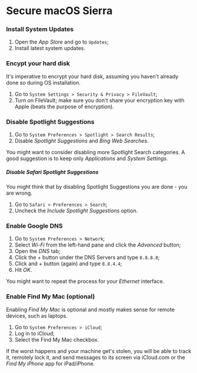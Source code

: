 # Secure macOS Sierra

### Install System Updates

1. Open the _App Store_ and go to `Updates`;
2. Install latest system updates.

### Encypt your hard disk

It's imperative to encrypt your hard disk, assuming you haven't already done so during OS installation.

1. Go to `System Settings > Security & Privacy > FileVault`;
2. Turn on FileVault; make sure you don't share your encryption key with Apple (beats the purpose of encryption).

### Disable Spotlight Suggestions

1. Go to `System Preferences > Spotlight > Search Results`;
2. Disable _Spotlight Suggestions_ and _Bing Web Searches_.

You might want to consider disabling more Spotlight Search categories. A good suggestion is to keep only _Applications_ and _System Settings_.

##### Disable Safari Spotlight Suggestions

You might think that by disabling Spotlight Suggestions you are done - you are wrong.

1. Go to `Safari > Preferences > Search`;
2. Uncheck the _Include Spotlight Suggestions_ option.

### Enable Google DNS

1. Go to `System Preferences > Network`;
2. Select _Wi-Fi_ from the left-hand pane and click the _Advanced_ button;
3. Open the _DNS_ tab;
4. Click the + button under the DNS Servers and type `8.8.8.8`;
5. Click and + button (again) and type `8.8.4.4`;
6. Hit _OK_.

You might want to repeat the process for your _Ethernet_ interface.

### Enable Find My Mac (optional)

Enabling _Find My Mac_ is optional and mostly makes sense for remote devices, such as laptops.

1. Go to `System Preferences > iCloud`;
2. Log in to iCloud;
3. Select the Find My Mac checkbox.

If the worst happens and your machine get's stolen, you will be able to track it, remotely lock it, and send messages to its screen via iCloud.com or the _Find My iPhone_ app for iPad/iPhone.
